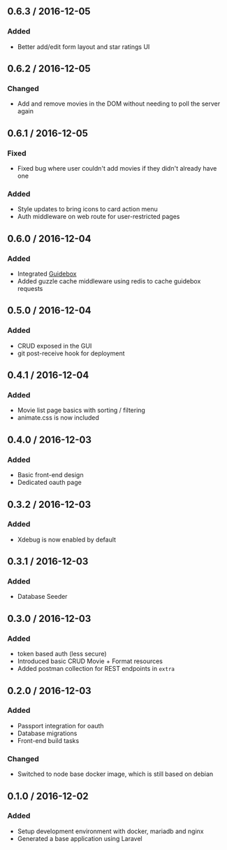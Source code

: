 ##  0.6.3 / 2016-12-05

### Added
* Better add/edit form layout and star ratings UI

##  0.6.2 / 2016-12-05

### Changed
* Add and remove movies in the DOM without needing to poll the server again

##  0.6.1 / 2016-12-05

### Fixed
* Fixed bug where user couldn't add movies if they didn't already have one

### Added
* Style updates to bring icons to card action menu
* Auth middleware on web route for user-restricted pages 

##  0.6.0 / 2016-12-04

### Added
* Integrated [Guidebox](https://api.guidebox.com/apidocs#movies)
* Added guzzle cache middleware using redis to cache guidebox requests 

##  0.5.0 / 2016-12-04

### Added
* CRUD exposed in the GUI
* git post-receive hook for deployment

##  0.4.1 / 2016-12-04

### Added
* Movie list page basics with sorting / filtering
* animate.css is now included

##  0.4.0 / 2016-12-03

### Added
* Basic front-end design
* Dedicated oauth page

##  0.3.2 / 2016-12-03

### Added
* Xdebug is now enabled by default

##  0.3.1 / 2016-12-03

### Added
* Database Seeder

##  0.3.0 / 2016-12-03

### Added
* token based auth (less secure)
* Introduced basic CRUD Movie + Format resources
* Added postman collection for REST endpoints in `extra`

##  0.2.0 / 2016-12-03

### Added
* Passport integration for oauth
* Database migrations
* Front-end build tasks

### Changed
* Switched to node base docker image, which is still based on debian

##  0.1.0 / 2016-12-02

### Added
* Setup development environment with docker, mariadb and nginx
* Generated a base application using Laravel